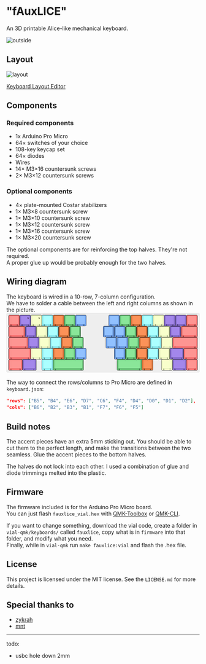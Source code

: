 # "fAuxLICE"

An 3D printable Alice-like mechanical keyboard.

![outside](images/outside.jpg)

## Layout

![layout](images/layout.png)

[Keyboard Layout Editor](http://www.keyboard-layout-editor.com/#/gists/7f17a55de07d88c1f975089b07f053b1)

## Components

### Required components

- 1x Arduino Pro Micro
- 64× switches of your choice
- 108-key keycap set
- 64× diodes
- Wires
- 14× M3×16 countersunk screws
- 2× M3×12 countersunk screws

### Optional components

- 4× plate-mounted Costar stabilizers
- 1× M3×8 countersunk screw
- 1× M3×10 countersunk screw
- 1× M3×12 countersunk screw
- 1× M3×16 countersunk screw
- 1× M3×20 countersunk screw

The optional components are for reinforcing the top halves. They're not required.  
A proper glue up would be probably enough for the two halves.

## Wiring diagram

The keyboard is wired in a 10-row, 7-column configuration.  
We have to solder a cable between the left and right columns as shown in the picture.
![wiring](images/wiring-diagram.jpg)

The way to connect the rows/columns to Pro Micro are defined in `keyboard.json`:

```json
"rows": ["B5", "B4", "E6", "D7", "C6", "F4", "D4", "D0", "D1", "D2"],
"cols": ["B6", "B2", "B3", "B1", "F7", "F6", "F5"]
```

## Build notes

The accent pieces have an extra 5mm sticking out. You should be able to cut them to the perfect length, and make the transitions between the two seamless. Glue the accent pieces to the bottom halves.

The halves do not lock into each other. I used a combination of glue and diode trimmings melted into the plastic.

## Firmware

The firmware included is for the Arduino Pro Micro board.  
You can just flash `fauxlice_vial.hex` with [QMK-Toolbox](https://qmk.fm/toolbox) or [QMK-CLI](https://docs.qmk.fm/cli).  

If you want to change something, download the vial code, create a folder in `vial-qmk/keyboards/` called `fauxlice`, copy what is in `firmware` into that folder, and modify what you need.  
Finally, while in `vial-qmk` run `make fauxlice:vial` and flash the .hex file.

## License

This project is licensed under the MIT license. See the `LICENSE.md` for more details.

## Special thanks to

- [zykrah](https://zykrah.me/)
- [mnt](https://www.instagram.com/mnt.designs/)

---

todo:

- usbc hole down 2mm
